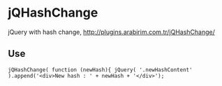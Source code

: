 jQHashChange
============

jQuery with hash change, http://plugins.arabirim.com.tr/jQHashChange/


Use
-----------
``
jQHashChange( function (newHash){
    jQuery( '.newHashContent' ).append('<div>New hash : ' + newHash + '</div>');
``
<code>
